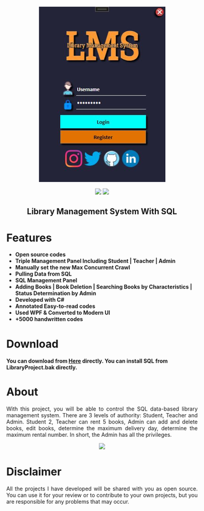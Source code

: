   <p align="center">
  <a href="https://github.com/alitekn07/Project-Web-Crawler"><img src="https://raw.githubusercontent.com/alitekn07/Library-Management-Project-With-SQL/main/ProjectWPF/MainWindow.JPG"/>


                                                               
</p>

<p align="center">        
      <a href="https://instagram.com/alitekn07"><img src="https://img.shields.io/badge/Instagram-%23E4405F.svg?logo=Instagram&logoColor=white"></a>
      <a href="https://linkedin.com/in/alitekn07"><img src="https://img.shields.io/badge/LinkedIn-%230077B5.svg?logo=linkedin&logoColor=white"></a>
      </p>
  
  
   <h2> <div align="center"><b>Library Management System With SQL</b></div> </h2>


<h1>Features</h1>

- <strong>Open source codes</strong>
- <strong>Triple Management Panel Including Student | Teacher | Admin</strong>
- <strong>Manually set the new Max Concurrent Crawl</strong>
- <strong>Pulling Data from SQL</strong>
- <strong>SQL Management Panel</strong>
- <strong>Adding Books | Book Deletion | Searching Books by Characteristics | Status Determination by Admin</strong>
- <strong>Developed with C#</strong>
- <strong>Annotated Easy-to-read codes</strong>
- <strong>Used WPF & Converted to Modern UI</strong>
- <strong>+5000 handwritten codes</strong>

<h1>Download</h1>

#### You can download from [Here](https://github.com/alitekn07/Library-Management-Project-With-SQL/archive/refs/heads/main.zip) directly. You can install SQL from LibraryProject.bak directly.

<h1>About</h1>

<p align="justify">With this project, you will be able to control the SQL data-based library management system. There are 3 levels of authority: Student, Teacher and Admin. Student 2, Teacher can rent 5 books, Admin can add and delete books, edit books, determine the maximum delivery day, determine the maximum rental number. In short, the Admin has all the privileges.</p>

<div align="center">
      <a href="https://www.youtube.com/watch?v=OqFPjMC7IF0">
         <img src="https://img.youtube.com/vi/OqFPjMC7IF0/3.jpg" style="width:50%;">
      </a>
</div>

<h1>Disclaimer</h1>

 <p align="justify">All the projects I have developed will be shared with you as open source. You can use it for your review or to contribute to your own projects, but you are responsible for any problems that may occur.</p>
